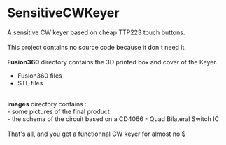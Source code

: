 # SensitiveCWKeyer
A sensitive CW keyer based on cheap TTP223 touch buttons.<br/>
<br/>
This project contains no source code because it don't need it.<br/>
<br/>
<b>Fusion360</b> directory contains the 3D printed box and cover of the Keyer.<br/>
  - Fusion360 files<br/>
  - STL files<br/>
<br/>
<b>images</b> directory contains : <br/>
  - some pictures of the final product<br/>
  - the schema of the circuit based on a CD4066 - Quad Bilateral Switch IC<br/>
<br/>
That's all, and you get a functionnal CW keyer for almost no $
